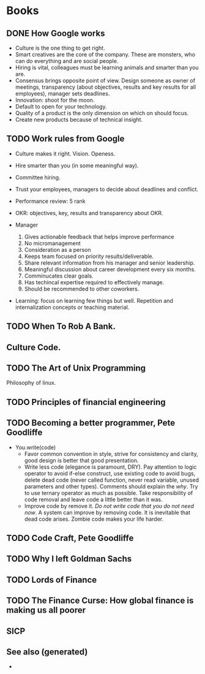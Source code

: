 # Books

## <span class="done DONE">DONE</span> How Google works

-   Culture is the one thing to get right.
-   Smart creatives are the core of the company. These are monsters, who
    can do everything and are social people.
-   Hiring is vital, colleagues must be learning animals and smarter
    than you are.
-   Consensus brings opposite point of view. Design someone as owner of
    meetings, transparency (about objectives, results and key results
    for all employees), manager sets deadlines.
-   Innovation: shoot for the moon.
-   Default to open for your technology.
-   Quality of a product is the only dimension on which on should focus.
-   Create new products because of technical insight.

## <span class="todo TODO">TODO</span> Work rules from Google

-   Culture makes it right. Vision. Openess.

-   Hire smarter than you (in some meaningful way).

-   Committee hiring.

-   Trust your employees, managers to decide about deadlines and
    conflict.

-   Performance review: 5 rank

-   OKR: objectives, key, results and transparency about OKR.

-   Manager

    1.  Gives actionable feedback that helps improve performance
    2.  No micromanagement
    3.  Consideration as a person
    4.  Keeps team focused on priority results/deliverable.
    5.  Share relevant information from his manager and senior
        leadership.
    6.  Meaningful discussion about career development every six months.
    7.  Comminucates clear goals.
    8.  Has techincal expertise required to effectively manage.
    9.  Should be recommended to other coworkers.

-   Learning: focus on learning few things but well. Repetition and
    internalization concepts or teaching material.

## <span class="todo TODO">TODO</span> When To Rob A Bank.

## Culture Code.

## <span class="todo TODO">TODO</span> The Art of Unix Programming

Philosophy of linux.

## <span class="todo TODO">TODO</span> Principles of financial engineering

## <span class="todo TODO">TODO</span> Becoming a better programmer, Pete Goodliffe

-   You.write(code)
    -   Favor common convention in style, strive for consistency and
        clarity, good design is better that good presentation.
    -   Write less code (elegance is paramount, DRY). Pay attention to
        logic operator to avoid if-else construct, use existing code to
        avoid bugs, delete dead code (never called function, never read
        variable, unused parameters and other types). Comments should
        explain the *why*. Try to use ternary operator as much as
        possible. Take responsibility of code removal and leave code a
        little better than it was.
    -   Improve code by remove it. *Do not write code that you do not
        need now*. A system can improve by removing code. It is
        inevitable that dead code arises. Zombie code makes your life
        harder.

## <span class="todo TODO">TODO</span> Code Craft, Pete Goodliffe

## <span class="todo TODO">TODO</span> Why I left Goldman Sachs

## <span class="todo TODO">TODO</span> Lords of Finance

## <span class="todo TODO">TODO</span> The Finance Curse: How global finance is making us all poorer

## SICP

## See also (generated)

-   
